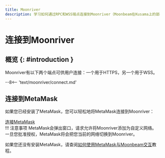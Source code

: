 ```yaml
---
title: Moonriver
description: 学习如何通过RPC和WSS端点连接到Moonriver（Moonbeam在Kusama上的部署）
---
```


# 连接到Moonriver

## 概览 {: #introduction }

Moonriver有以下两个端点可供用户连接：一个用于HTTPS，另一个用于WSS。

--8<-- 'text/moonriver/connect.md'

## 连接到MetaMask

如果您已经安装了MetaMask，您可以轻松地将MetaMask连接到Moonriver：

<div class="button-wrapper">
    <a href="#" class="md-button connectMetaMask" value="moonriver">连接MetaMask</a>
</div>
!!! 注意事项
    MetaMask会弹出窗口，请求允许将Moonriver添加为自定义网络。一旦您批准授权，MetaMask将会把您当前的网络切换到Moonriver。

如果您还没有安装MetaMask，请查阅[如何使用MetaMask与Moonbeam交互](/tokens/connect/metamask/)教程。

